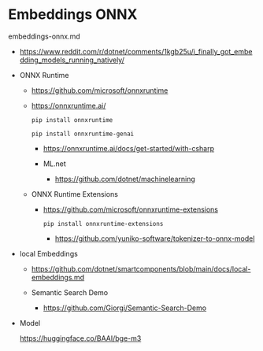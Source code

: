 # Embeddings ONNX

embeddings-onnx.md

*   https://www.reddit.com/r/dotnet/comments/1kgb25u/i_finally_got_embedding_models_running_natively/

*   ONNX Runtime

    *   https://github.com/microsoft/onnxruntime

    *   https://onnxruntime.ai/

        ```
        pip install onnxruntime
        ```

        ```
        pip install onnxruntime-genai
        ```

        *   https://onnxruntime.ai/docs/get-started/with-csharp

        *   ML.net

            *   https://github.com/dotnet/machinelearning

    *   ONNX Runtime Extensions

        *   https://github.com/microsoft/onnxruntime-extensions

            ```
            pip install onnxruntime-extensions
            ```

            *   https://github.com/yuniko-software/tokenizer-to-onnx-model

*   local Embeddings

    *   https://github.com/dotnet/smartcomponents/blob/main/docs/local-embeddings.md

    *   Semantic Search Demo
    
        *   https://github.com/Giorgi/Semantic-Search-Demo

*   Model

    https://huggingface.co/BAAI/bge-m3